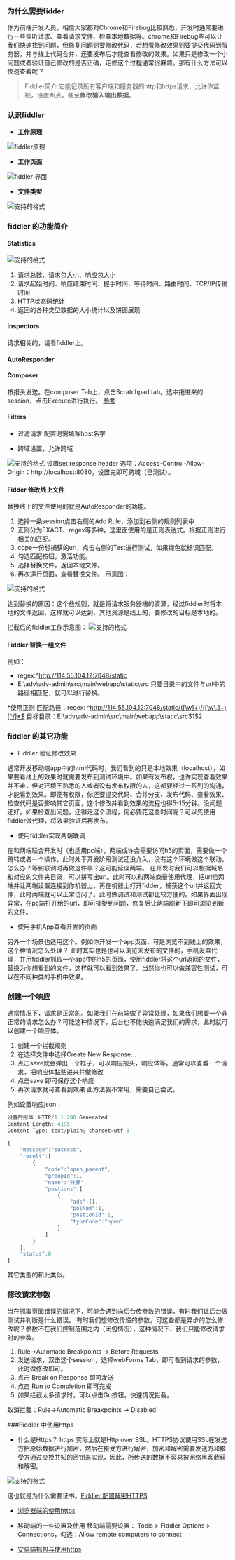 ### 为什么需要fidder
作为前端开发人员，相信大家都对Chrome和Firebug比较熟悉，开发时通常要进行一些监听请求、查看请求文件、检查本地数据等。chrome和Firebug些可以让我们快速找到问题，但修复问题则要修改代码，若想看修改效果则要提交代码到服务器，并与线上代码合并，还要发布后才能查看修改的效果。如果只是修改一个小问题或者验证自己修改的是否正确，走修这个过程通常很麻烦。那有什么方法可以快速查看呢？
>Fiddler简介:它能记录所有客户端和服务器的http和https请求，允许你监视，设置断点，甚至**修改输入输出数据**。

### 认识fiddler
- **工作原理**
<img src="./resource/images/fiddler工作原理.jpg" alt="fiddler原理">

- **工作页面**

<img src="./resource/images/interface.png"  alt="fiddler 界面">

- **文件类型**

<img src="./resource/images/format.png" alt="支持的格式">

### fiddler 的功能简介
#### Statistics

<img src="./resource/images/statistics.png" alt="支持的格式">
 

1. 请求总数、请求包大小、响应包大小
2. 请求起始时间、响应结束时间、握手时间、等待时间、路由时间、TCP/IP传输时间
3. HTTP状态码统计
4. 返回的各种类型数据的大小统计以及饼图展现


#### Inspectors
请求相关的，请看fiddler上。

#### AutoResponder
#### Composer
按报头发送。在composer Tab上，点击Scratchpad tab。选中拖进来的session，点击Execute进行执行。 [参考](http://docs.telerik.com/fiddler/Generate-Traffic/Tasks/ResendRequest)

#### Filters
* 过滤请求
配置时需填写host名字

* 跨域设置，允许跨域
<img src="./resource/images/kuayu.png" alt="支持的格式">
设置set response header 选项：Access-Control-Allow-Origin：http://localhost:8080。设置完即可跨域（已测试）。

####  Fidder 修改线上文件
替换线上的文件使用的就是AutoResponder的功能。


1. 选择一条session点击右侧的Add Rule，添加到右侧的规则列表中
2. 正则分为EXACT、regex等多种，这里面使用的是正则表达式。根据正则进行相关的匹配。
3. cope一份想捕获的url，点击右侧的Test进行测试，如果绿色就标识匹配。
4. 勾选匹配按钮，激活功能。
5. 选择替换文件，返回本地文件。
6. 再次运行页面，查看替换文件。
示意图：

<img src="./resource/images/autoResponder.png" alt="支持的格式">

达到替换的原因：这个些规则，就是将请求服务器端的资源，经过fiddler时将本地的文件返回，这样就可以达到，其他资源是线上的，要修改的目标是本地的。

拦截后的fiddler工作示意图：
<img src="./resource/images/fiddler拦截后.png" alt="支持的格式">

#### Fiddler 替换一组文件
例如：
* regex:^http://114.55.104.12:7048/static
* E:\adv\adv-admin\src\main\webapp\static\src
只要目录中的文件与url中的路径相匹配，就可以进行替换。

*使用正则
匹配路径：regex: ^http://114.55.104.12:7048/static/([\w]+)/([\w\.]+)[^/]*$
目标目录：E:\adv\adv-admin\src\main\webapp\static\src\$1\$2

###  fiddler 的其它功能
* Fiddler 验证修改效果

通常开发移动端app中的html代码时，我们看到的只是本地效果（localhost），如果要看线上的效果时就需要发布到测试环境中。如果有发布权，也许实现查看效果并不难，但对环境不熟悉的人或者没有发布权限的人，这都要经过一系列的沟通，才能看到效果。即便有权限，你还要提交代码、合并分支、发布代码、查看效果、检查代码是否影响其它页面，这个修改并看到效果的流程也得5-15分钟。没问题还好，如果检查出问题，还得走这个流程，何必要花这些时间呢？可以先使用fiddler做代理，将效果验证后再发布。

* 使用fiddler实现两端联调

在和两端联合开发时（也适用pc端），两端或许会需要访问h5的页面，需要做一个跳转或者一个操作，此时处于开发阶段测试还没介入，没有这个环境做这个联动，怎么办？等到联调时再做这件事？这可能延误两端。
在开发时我们可以根据域名和对应的文件夹目录，可以拼写出url。此时可以和两端商量使用代理，把url给两端并让两端设置连接到你机器上，再在机器上打开fidder，捕获这个url并返回文件，此时两端就可以正常访问了。此时做调试和测试都比较方便的。如果界面出现异常，在pc端打开给的url，即可捕捉到问题，修复后让两端刷新下即可浏览到新的文件。

* 使用手机App查看开发的页面

另外一个场景也适用这个。例如你开发一个app页面，可是浏览不到线上的效果，这个种情况怎么处理？
此时其实也是也可以浏览未发布的文件的，手机设置代理，并用fiddler抓取一个app中的h5的页面，使用fiddler将这个url返回的文件，替换为你想看到的文件，这样就可以看到效果了。当然你也可以做兼容性测试，可以在不同种类的手机中效果。


### 创建一个响应
通常情况下，请求是正常的。如果我们在前端做了异常处理，如果我们想要一个非正常的请求怎么办？可能这种情况下，后台也不能快速满足我们的需求，此时就可以创建一个响应体。


1. 创建一个拦截规则
2. 在选择文件中选择Create New Response...
3. 点击save就会弹出一个框子，可以响应报头，响应体等。通常可以查看一个请求，把响应体黏贴进来并做修改
4. 点击save 即可保存这个响应
5. 再次请求就可查看到效果
此方法我不常用，需要自己尝试。


例如设置响应json：
```js
设置的报体：HTTP/1.1 200 Generated
Content-Length: 4195
Content-Type: text/plain; charset=utf-8

{
	"message":"success",
	"result":[
		{
			"code":"open_parent",
			"groupId":1,
			"name":"开屏",
			"postions":[
				{
					"ads":[],
					"posNum":1,
					"postionId":1,
					"typeCode":"open"
				}
			]
		}
	],
	"status":0
}
```
其它类型的和此类似。

### 修改请求参数
当在抓取页面错误的情况下，可能会遇到向后台传参数的错误，有时我们让后台做测试并判断是什么错误。
有时我们想修改传递的参数，可这些都是异步的怎么修改呢？参数不在我们控制范围之内（闭包情况），这种情况下，我们只能修改请求时的参数。


1. Rule→Automatic Breakpoints → Before Requests 
2. 发送请求，双击这个session，选择webForms Tab，即可看到请求的参数，此时做修改即可。
3. 点击 Break on Response 即可发送
4. 点击 Run to Completion 即可完成
5. 如果拦截太多请求时，可以点击Go按钮，快速情况拦截。

取消拦截：Rule→Automatic Breakpoints → Disabled


###Fiddler 中使用https

 * 什么是Https？
https 实际上就是Http over SSL。HTTPS协议使用SSL在发送方把原始数据进行加密，然后在接受方进行解密，加密和解密需要发送方和接受方通过交换共知的密钥来实现，因此，所传送的数据不容易被网络黑客截获和解密。
<img src="./resource/images/https.jpg" alt="支持的格式">

这也就是为什么需要证书。[Fiddler 配置解密HTTPS](http://docs.telerik.com/fiddler/configure-fiddler/tasks/decrypthttps)

* [浏览器端的使用https](http://docs.telerik.com/fiddler/Configure-Fiddler/Tasks/FirefoxHTTPS)

* 移动端的一些设置及使用
移动端需要设置： Tools > Fiddler Options > Connections，勾选：Allow remote computers to connect
* [安卓端抓包与使用https](http://docs.telerik.com/fiddler/Configure-Fiddler/Tasks/ConfigureForAndroid#disable-https-decryption)


